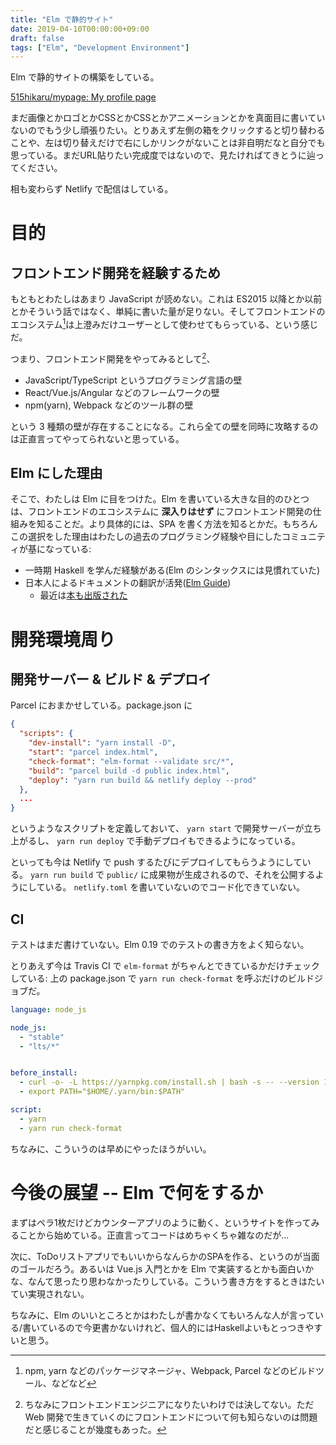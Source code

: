 ```yaml
---
title: "Elm で静的サイト"
date: 2019-04-10T00:00:00+09:00
draft: false
tags: ["Elm", "Development Environment"]
---
```


Elm で静的サイトの構築をしている。

[515hikaru/mypage: My profile page](https://github.com/515hikaru/mypage)

まだ画像とかロゴとかCSSとかCSSとかアニメーションとかを真面目に書いていないのでもう少し頑張りたい。とりあえず左側の箱をクリックすると切り替わることや、左は切り替えだけで右にしかリンクがないことは非自明だなと自分でも思っている。まだURL貼りたい完成度ではないので、見たければてきとうに辿ってください。

相も変わらず Netlify で配信はしている。

# 目的

## フロントエンド開発を経験するため

もともとわたしはあまり JavaScript が読めない。これは ES2015 以降とか以前とかそういう話ではなく、単純に書いた量が足りない。そしてフロントエンドのエコシステム[^1]は上澄みだけユーザーとして使わせてもらっている、という感じだ。

[^1]: npm, yarn などのパッケージマネージャ、Webpack, Parcel などのビルドツール、などなど

つまり、フロントエンド開発をやってみるとして[^2]、

* JavaScript/TypeScript というプログラミング言語の壁
* React/Vue.js/Angular などのフレームワークの壁
* npm(yarn), Webpack などのツール群の壁

という 3 種類の壁が存在することになる。これら全ての壁を同時に攻略するのは正直言ってやってられないと思っている。

[^2]: ちなみにフロントエンドエンジニアになりたいわけでは決してない。ただ Web 開発で生きていくのにフロントエンドについて何も知らないのは問題だと感じることが幾度もあった。

## Elm にした理由

そこで、わたしは Elm に目をつけた。Elm を書いている大きな目的のひとつは、フロントエンドのエコシステムに **深入りはせず** にフロントエンド開発の仕組みを知ることだ。より具体的には、SPA を書く方法を知るとかだ。もちろんこの選択をした理由はわたしの過去のプログラミング経験や目にしたコミュニティが基になっている:

* 一時期 Haskell を学んだ経験がある(Elm のシンタックスには見慣れていた)
* 日本人によるドキュメントの翻訳が活発([Elm Guide](https://guide.elm-lang.jp/))
    * 最近は[本も出版された](https://www.amazon.co.jp/%E5%9F%BA%E7%A4%8E%E3%81%8B%E3%82%89%E3%82%8F%E3%81%8B%E3%82%8B-Elm-%E9%B3%A5%E5%B1%85-%E9%99%BD%E4%BB%8B/dp/4863542224/ref=sr_1_fkmrnull_1?__mk_ja_JP=%E3%82%AB%E3%82%BF%E3%82%AB%E3%83%8A&keywords=%E5%9F%BA%E7%A4%8E%E3%81%8B%E3%82%89%E3%82%8F%E3%81%8B%E3%82%8BElm&qid=1554824157&s=gateway&sr=8-1-fkmrnull)

# 開発環境周り

## 開発サーバー & ビルド & デプロイ

Parcel におまかせしている。package.json に

```json
{
  "scripts": {
    "dev-install": "yarn install -D",
    "start": "parcel index.html",
    "check-format": "elm-format --validate src/*",
    "build": "parcel build -d public index.html",
    "deploy": "yarn run build && netlify deploy --prod"
  },
  ...
}
```

というようなスクリプトを定義しておいて、 `yarn start` で開発サーバーが立ち上がるし、 `yarn run deploy` で手動デプロイもできるようになっている。

といっても今は Netlify で push するたびにデプロイしてもらうようにしている。 `yarn run build` で `public/` に成果物が生成されるので、それを公開するようにしている。 `netlify.toml` を書いていないのでコード化できていない。

## CI

テストはまだ書けていない。Elm 0.19 でのテストの書き方をよく知らない。

とりあえず今は Travis CI で `elm-format` がちゃんとできているかだけチェックしている: 上の package.json で `yarn run check-format` を呼ぶだけのビルドジョブだ。

```yaml
language: node_js

node_js:
  - "stable"
  - "lts/*"


before_install:
  - curl -o- -L https://yarnpkg.com/install.sh | bash -s -- --version 1.15.2
  - export PATH="$HOME/.yarn/bin:$PATH"

script:
  - yarn
  - yarn run check-format
```

ちなみに、こういうのは早めにやったほうがいい。

# 今後の展望 -- Elm で何をするか

まずはペラ1枚だけどカウンターアプリのように動く、というサイトを作ってみることから始めている。正直言ってコードはめちゃくちゃ雑なのだが...

次に、ToDoリストアプリでもいいからなんらかのSPAを作る、というのが当面のゴールだろう。あるいは Vue.js 入門とかを Elm で実装するとかも面白いかな、なんて思ったり思わなかったりしている。こういう書き方をするときはたいてい実現されない。

ちなみに、Elm のいいところとかはわたしが書かなくてもいろんな人が言っている/書いているので今更書かないけれど、個人的にはHaskellよいもとっつきやすいと思う。
